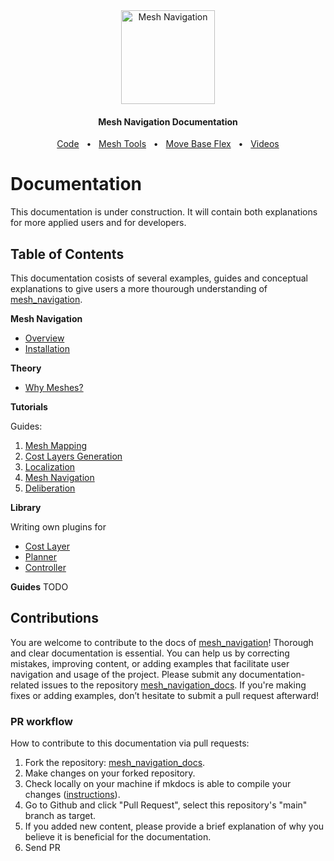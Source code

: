 <div align="center" min-width=519px>
  <img src="/media/mesh_navigation_logo.png" alt="Mesh Navigation" height=150 />  
</div>
<h4 align="center">Mesh Navigation Documentation</h4>
<div align="center">
  <a href="https://github.com/naturerobots/mesh_navigation">Code</a>
  <span>&nbsp;&nbsp;•&nbsp;&nbsp;</span>
  <a href="https://github.com/naturerobots/mesh_tools">Mesh Tools</a>
  <span>&nbsp;&nbsp;•&nbsp;&nbsp;</span>
  <a href="https://github.com/naturerobots/move_base_flex">Move Base Flex</a>
  <span>&nbsp;&nbsp;•&nbsp;&nbsp;</span>
  <a href="https://www.youtube.com/@nature-robots">Videos</a>

  <br />
</div>


# Documentation


This documentation is under construction. It will contain both explanations for more applied users and for developers.

## Table of Contents

This documentation cosists of several examples, guides and conceptual explanations to give users a more thourough understanding of [mesh_navigation](https://github.com/naturerobots/mesh_navigation).

**Mesh Navigation**

- [Overview](/index.md)
- [Installation](/installation.md)

**Theory**
- [Why Meshes?](/theory/mesh_maps.md)

**Tutorials**

Guides:
1. [Mesh Mapping](/tutorials/mesh_mapping.md)
2. [Cost Layers Generation](/tutorials/cost_layer_generation.md)
3. [Localization](/tutorials/localization.md)
4. [Mesh Navigation](/tutorials/mesh_navigation.md)
5. [Deliberation](/tutorials/deliberation.md)

**Library**

Writing own plugins for
- [Cost Layer](/library/cost_layer_plugin.md)
- [Planner](/library/planner_plugin.md)
- [Controller](/library/controller_plugin.md)

**Guides**
TODO

## Contributions

You are welcome to contribute to the docs of [mesh_navigation](https://github.com/naturerobots/mesh_navigation)! Thorough and clear documentation is essential. You can help us by correcting mistakes, improving content, or adding examples that facilitate user navigation and usage of the project. Please submit any documentation-related issues to the repository [mesh_navigation_docs](https://github.com/naturerobots/mesh_navigation_docs). If you're making fixes or adding examples, don’t hesitate to submit a pull request afterward!

### PR workflow

How to contribute to this documentation via pull requests:

1. Fork the repository: [mesh_navigation_docs](https://github.com/naturerobots/mesh_navigation_docs).
2. Make changes on your forked repository.
3. Check locally on your machine if mkdocs is able to compile your changes ([instructions](https://github.com/naturerobots/mesh_navigation_docs)).
4. Go to Github and click "Pull Request", select this repository's "main" branch as target.
5. If you added new content, please provide a brief explanation of why you believe it is beneficial for the documentation.
6. Send PR
